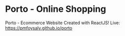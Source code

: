 # Porto - Online Shopping
Porto - Ecommerce Website Created with ReactJS! Live: https://pmfoysaly.github.io/porto
